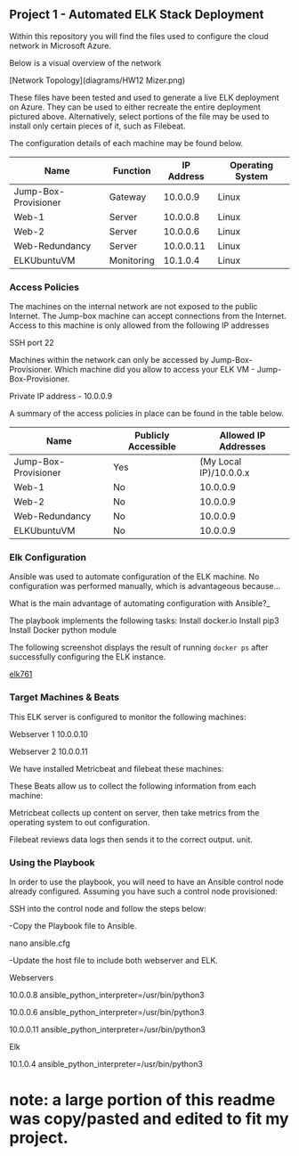 ## Project 1 - Automated ELK Stack Deployment

Within this repository you will find the files used to configure the cloud network in Microsoft Azure.

Below is a visual overview of the network 

[Network Topology](diagrams/HW12 Mizer.png)

These files have been tested and used to generate a live ELK deployment on Azure. They can be used to either recreate the entire deployment pictured above. Alternatively, select portions of the file may be used to install only certain pieces of it, such as Filebeat.

The configuration details of each machine may be found below.

| Name                 | Function | IP Address | Operating System |
|----------------------|----------|------------|------------------|
| Jump-Box-Provisioner | Gateway  | 10.0.0.9   | Linux            |
| Web-1                | Server   | 10.0.0.8   | Linux            |
| Web-2                | Server   | 10.0.0.6   | Linux            |
| Web-Redundancy       | Server   | 10.0.0.11  | Linux            |
| ELKUbuntuVM          |Monitoring| 10.1.0.4   | Linux            |

### Access Policies

The machines on the internal network are not exposed to the public Internet.
The Jump-box machine can accept connections from the Internet. Access to this machine is only allowed from the following IP addresses 

SSH port 22 

Machines within the network can only be accessed by Jump-Box-Provisioner.
Which machine did you allow to access your ELK VM - Jump-Box-Provisioner.

Private IP address  - 10.0.0.9

A summary of the access policies in place can be found in the table below.

| Name                 | Publicly Accessible | Allowed IP Addresses  |
|----------------------|---------------------|-----------------------|
| Jump-Box-Provisioner | Yes                 |(My Local IP)/10.0.0.x |
| Web-1                | No                  | 10.0.0.9              |
| Web-2                | No                  | 10.0.0.9              |
| Web-Redundancy       | No                  | 10.0.0.9              |
| ELKUbuntuVM          | No                  | 10.0.0.9              |

### Elk Configuration

Ansible was used to automate configuration of the ELK machine. No configuration was performed manually, which is advantageous because...

What is the main advantage of automating configuration with Ansible?_

The playbook implements the following tasks:
Install docker.io 
Install pip3
Install Docker python module


The following screenshot displays the result of running `docker ps` after successfully configuring the ELK instance.

[elk761](Images/sudodockerpselk761.PNG)

### Target Machines & Beats
This ELK server is configured to monitor the following machines:

Webserver 1 10.0.0.10

Webserver 2 10.0.0.11

We have installed Metricbeat and filebeat these machines:

These Beats allow us to collect the following information from each machine:

Metricbeat collects up content on server, then take metrics from the operating system to out configuration.

Filebeat reviews data logs then sends it to the correct output. unit.

### Using the Playbook

In order to use the playbook, you will need to have an Ansible control node already configured. Assuming you have such a control node provisioned: 

SSH into the control node and follow the steps below:

-Copy the Playbook file to Ansible.

nano ansible.cfg

-Update the host file to include both webserver and ELK.


Webservers

10.0.0.8 ansible_python_interpreter=/usr/bin/python3

10.0.0.6 ansible_python_interpreter=/usr/bin/python3

10.0.0.11 ansible_python_interpreter=/usr/bin/python3

Elk

10.1.0.4 ansible_python_interpreter=/usr/bin/python3

# note: a large portion of this readme was copy/pasted and edited to fit my project. 
